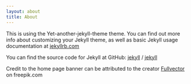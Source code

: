 ```yaml
---
layout: about
title: About
---
```


This is using the Yet-another-jekyll-theme theme. You can find out more info about customizing your Jekyll theme, as well as basic Jekyll usage documentation at [jekyllrb.com](https://jekyllrb.com/)

You can find the source code for Jekyll at GitHub:
[jekyll][jekyll-organization] /
[jekyll](https://github.com/jekyll/jekyll)

Credit to the home page banner can be attributed to the creator [Fullvector][homepage-banner] on freepik.com


[jekyll-organization]: https://github.com/jekyll
[homepage-banner]: https://www.freepik.com/author/fullvector
